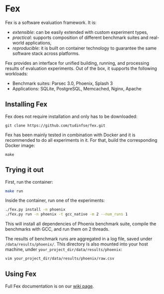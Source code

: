 # Fex

Fex is a software evaluation framework.
It is:
* _extensible_: can be easily extended with custom experiment types,
* _practical_: supports composition of different benchmark suites and real-world applications,
* _reproducible_: it is built on container technology to guarantee the same software stack across platforms.

Fex provides an interface for unified building, running, and processing results of evaluation experiments.
Out of the box, it supports the following workloads:

* Benchmark suites: Parsec 3.0, Phoenix, Splash 3
* Applications: SQLite, PostgreSQL, Memcached, Nginx, Apache

## Installing Fex

Fex does not require installation and only has to be downloaded:

```
git clone https://github.com/tudinfse/fex.git
```

Fex has been mainly tested in combination with Docker and it is recommended to do all experiments in it.
For that, build the corresponding Docker image:

```
make
```

## Trying it out

First, run the container:

```sh
make run
```

Inside the container, run one of the experiments:

```sh
./fex.py install -n phoenix
./fex.py run -n phoenix -t gcc_native -m 2 --num_runs 1
```

This will install all dependencies of Phoenix benchmark suite, compile the benchmarks with GCC, and run them on 2 threads.

The results of benchmark runs are aggregated in a log file, saved under `/data/results/phoenix/`.
This directory is also mounted into your host machine, under `your_project_dir/data/results/phoenix`:

```sh
vim your_project_dir/data/results/phoenix/raw.csv
```


## Using Fex

Full Fex documentation is on our [wiki page](https://github.com/tudinfse/fex/wiki).
